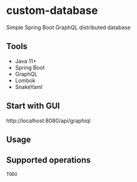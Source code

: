 # custom-database

Simple Spring Boot GraphQL distributed database

## Tools

* Java 11+
* Spring Boot
* GraphQL
* Lombok
* SnakeYaml

## Start with GUI

http://localhost:8080/api/graphiql

## Usage

## Supported operations

	TODO
